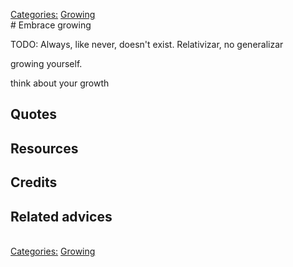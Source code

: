 [Categories:](../Categories/index.md) [Growing](../Categories/Growing.md)<br># Embrace growing

TODO: Always, like never, doesn't exist. Relativizar, no generalizar

growing yourself.

think about your growth

## Quotes

## Resources

## Credits

## Related advices

<br>[Categories:](../Categories/index.md) [Growing](../Categories/Growing.md)